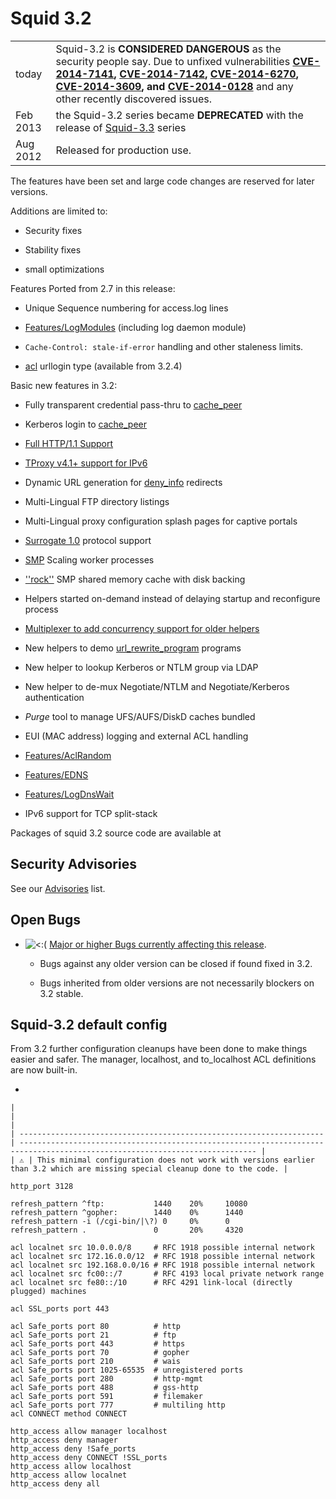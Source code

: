 # Squid 3.2

|          |                                                                                                                                                                                                                                                                                                                                                                                                                                                                                                                                |
| -------- | ------------------------------------------------------------------------------------------------------------------------------------------------------------------------------------------------------------------------------------------------------------------------------------------------------------------------------------------------------------------------------------------------------------------------------------------------------------------------------------------------------------------------------ |
| today    | Squid-3.2 is **CONSIDERED DANGEROUS** as the security people say. Due to unfixed vulnerabilities **[CVE-2014-7141](http://www.squid-cache.org/Advisories/SQUID-2014_4.txt), [CVE-2014-7142](http://www.squid-cache.org/Advisories/SQUID-2014_4.txt), [CVE-2014-6270](http://www.squid-cache.org/Advisories/SQUID-2014_3.txt), [CVE-2014-3609](http://www.squid-cache.org/Advisories/SQUID-2014_2.txt), and [CVE-2014-0128](http://www.squid-cache.org/Advisories/SQUID-2014_1.txt)** and any other recently discovered issues. |
| Feb 2013 | the Squid-3.2 series became **DEPRECATED** with the release of [Squid-3.3](/Releases/Squid-3.3) series                                                                                                                                                                                                                                                                                                                                                                               |
| Aug 2012 | Released for production use.                                                                                                                                                                                                                                                                                                                                                                                                                                                                                                   |

The features have been set and large code changes are reserved for later
versions.

Additions are limited to:

  - Security fixes

  - Stability fixes

  - small optimizations

Features Ported from 2.7 in this release:

  - Unique Sequence numbering for access.log lines

  - [Features/LogModules](/Features/LogModules)
    (including log daemon module)

  - `Cache-Control: stale-if-error` handling and other staleness limits.

  - [acl](http://www.squid-cache.org/Doc/config/acl) urllogin type
    (available from 3.2.4)

Basic new features in 3.2:

  - Fully transparent credential pass-thru to
    [cache\_peer](http://www.squid-cache.org/Doc/config/cache_peer)

  - Kerberos login to
    [cache\_peer](http://www.squid-cache.org/Doc/config/cache_peer)

  - [Full HTTP/1.1
    Support](/Features/HTTP11)

  - [TProxy v4.1+ support for
    IPv6](/Features/Tproxy4)

  - Dynamic URL generation for
    [deny\_info](http://www.squid-cache.org/Doc/config/deny_info)
    redirects

  - Multi-Lingual FTP directory listings

  - Multi-Lingual proxy configuration splash pages for captive portals

  - [Surrogate 1.0](/Features/Surrogate)
    protocol support

  - [SMP](/Features/SmpScale)
    Scaling worker processes

  - [''rock''](/Features/RockStore)
    SMP shared memory cache with disk backing

  - Helpers started on-demand instead of delaying startup and
    reconfigure process

  - [Multiplexer to add concurrency support for older
    helpers](/Features/HelperMultiplexer)

  - New helpers to demo
    [url\_rewrite\_program](http://www.squid-cache.org/Doc/config/url_rewrite_program)
    programs

  - New helper to lookup Kerberos or NTLM group via LDAP

  - New helper to de-mux Negotiate/NTLM and Negotiate/Kerberos
    authentication

  - *Purge* tool to manage UFS/AUFS/DiskD caches bundled

  - EUI (MAC address) logging and external ACL handling

  - [Features/AclRandom](/Features/AclRandom)

  - [Features/EDNS](/Features/EDNS)

  - [Features/LogDnsWait](/Features/LogDnsWait)

  - IPv6 support for TCP split-stack

Packages of squid 3.2 source code are available at
[](http://www.squid-cache.org/Versions/v3/3.2/)

## Security Advisories

See our [Advisories](http://www.squid-cache.org/Advisories/) list.

## Open Bugs

  - ![\<:(](https://wiki.squid-cache.org/wiki/squidtheme/img/frown.png)
    [Major or higher Bugs currently affecting this
    release](http://bugs.squid-cache.org/buglist.cgi?bug_id_type=anyexact&bug_severity=blocker&bug_severity=critical&bug_severity=major&bug_status=UNCONFIRMED&bug_status=NEW&bug_status=ASSIGNED&bug_status=REOPENED&chfieldto=Now&product=Squid&query_format=advanced&columnlist=bug_severity%2Cversion%2Cop_sys%2Cshort_desc&order=version%20DESC%2Cbug_severity%2Cbug_id).
    
      - Bugs against any older version can be closed if found fixed in
        3.2.
    
      - Bugs inherited from older versions are not necessarily blockers
        on 3.2 stable.

## Squid-3.2 default config

From 3.2 further configuration cleanups have been done to make things
easier and safer. The manager, localhost, and to\_localhost ACL
definitions are now built-in.

  - 
    
    |                                                                      |                                                                                                                             |
    | -------------------------------------------------------------------- | --------------------------------------------------------------------------------------------------------------------------- |
    | ⚠️ | This minimal configuration does not work with versions earlier than 3.2 which are missing special cleanup done to the code. |
    

<!-- end list -->

    http_port 3128
    
    refresh_pattern ^ftp:           1440    20%     10080
    refresh_pattern ^gopher:        1440    0%      1440
    refresh_pattern -i (/cgi-bin/|\?) 0     0%      0
    refresh_pattern .               0       20%     4320
    
    acl localnet src 10.0.0.0/8     # RFC 1918 possible internal network
    acl localnet src 172.16.0.0/12  # RFC 1918 possible internal network
    acl localnet src 192.168.0.0/16 # RFC 1918 possible internal network
    acl localnet src fc00::/7       # RFC 4193 local private network range
    acl localnet src fe80::/10      # RFC 4291 link-local (directly plugged) machines
    
    acl SSL_ports port 443
    
    acl Safe_ports port 80          # http
    acl Safe_ports port 21          # ftp
    acl Safe_ports port 443         # https
    acl Safe_ports port 70          # gopher
    acl Safe_ports port 210         # wais
    acl Safe_ports port 1025-65535  # unregistered ports
    acl Safe_ports port 280         # http-mgmt
    acl Safe_ports port 488         # gss-http
    acl Safe_ports port 591         # filemaker
    acl Safe_ports port 777         # multiling http
    acl CONNECT method CONNECT
    
    http_access allow manager localhost
    http_access deny manager
    http_access deny !Safe_ports
    http_access deny CONNECT !SSL_ports
    http_access allow localhost
    http_access allow localnet
    http_access deny all

